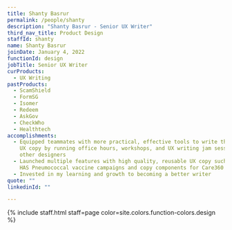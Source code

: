 ```yaml
---
title: Shanty Basrur
permalink: /people/shanty
description: "Shanty Basrur - Senior UX Writer"
third_nav_title: Product Design
staffId: shanty
name: Shanty Basrur
joinDate: January 4, 2022
functionId: design
jobTitle: Senior UX Writer
curProducts:
  - UX Writing
pastProducts:
  - ScamShield
  - FormSG
  - Isomer
  - Redeem
  - AskGov
  - CheckWho
  - Healthtech
accomplishments:
  - Equipped teammates with more practical, effective tools to write their own
    UX copy by running office hours, workshops, and UX writing jam sessions with
    other designers
  - Launched multiple features with high quality, reusable UX copy such as for
    HAS Pneumococcal vaccine campaigns and copy components for Care360
  - Invested in my learning and growth to becoming a better writer
quote: ""
linkedinId: ""

---
```


{% include staff.html staff=page color=site.colors.function-colors.design %}
